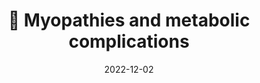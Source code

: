 ---
title: 💪 Myopathies and metabolic complications
date: '2022-12-02'
type: book
weight: 401
commentable: true
_build:
  render: always
  list: never
show_breadcrumb: true
---